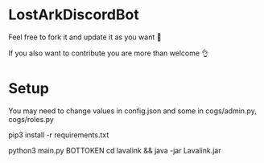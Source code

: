 # LostArkDiscordBot

Feel free to fork it and update it as you want 🙂

If you also want to contribute you are more than welcome 👌

# Setup
You may need to change values in config.json and some in cogs/admin.py, cogs/roles.py

pip3 install -r requirements.txt

python3 main.py BOTTOKEN
cd lavalink && java -jar Lavalink.jar
